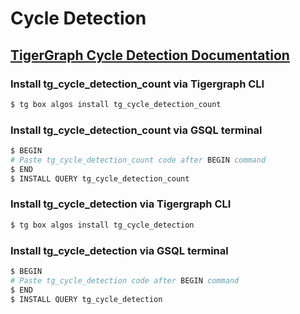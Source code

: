 # Cycle Detection
## [TigerGraph Cycle Detection Documentation](https://docs.tigergraph.com/tigergraph-platform-overview/graph-algorithm-library#cycle-detection)

### Install tg_cycle_detection_count via Tigergraph CLI

```bash
$ tg box algos install tg_cycle_detection_count
```

### Install tg_cycle_detection_count via GSQL terminal

```bash
$ BEGIN
# Paste tg_cycle_detection_count code after BEGIN command
$ END 
$ INSTALL QUERY tg_cycle_detection_count
```
### Install tg_cycle_detection via Tigergraph CLI

```bash
$ tg box algos install tg_cycle_detection
```

### Install tg_cycle_detection via GSQL terminal

```bash
$ BEGIN
# Paste tg_cycle_detection code after BEGIN command
$ END 
$ INSTALL QUERY tg_cycle_detection
```